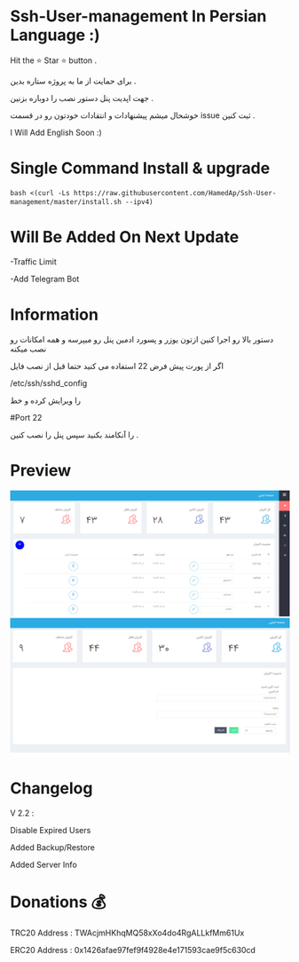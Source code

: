 # Ssh-User-management In Persian Language :)
Hit the ⭐ Star ⭐ button .

برای حمایت از ما به پروژه ستاره بدین . 

جهت اپدیت پنل دستور نصب را دوباره بزنین .

خوشحال میشم پیشنهادات و انتقادات خودتون رو در قسمت issue ثبت کنین .

I Will Add English Soon :)

# Single Command Install & upgrade


````
bash <(curl -Ls https://raw.githubusercontent.com/HamedAp/Ssh-User-management/master/install.sh --ipv4)
````
# Will Be Added On Next Update 

-Traffic Limit

-Add Telegram Bot




# Information
دستور بالا رو اجرا کنین ازتون یوزر و پسورد ادمین پنل رو میپرسه و همه امکانات رو نصب میکنه 

اگر از پورت پیش فرض 22 استفاده می کنید حتما قبل از نصب فایل 

/etc/ssh/sshd_config  

را ویرایش کرده و خط 

#Port 22

را آنکامند بکنید سپس پنل را نصب کنین .


# Preview
![](screenshot/Capture.PNG)
![](screenshot/22.PNG)

# Changelog 

V 2.2 :

Disable Expired Users

Added Backup/Restore

Added Server Info




# Donations 💰
TRC20 Address :
TWAcjmHKhqMQ58xXo4do4RgALLkfMm61Ux

ERC20 Address :
0x1426afae97fef9f4928e4e171593cae9f5c630cd
